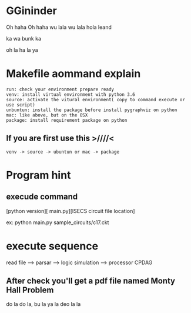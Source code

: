 # GGininder

Oh haha Oh haha
wu lala wu lala hola leand

ka wa bunk ka

oh la ha la ya

# Makefile aommand explain

	run: check your environment prepare ready
	venv: install virtual environment with python 3.6
	source: activate the vitural environment( copy to command execute or use script)
	unbuntun: install the package before install pygraphviz on python
	mac: like above, but on the OSX
	package: install requirement package on python

## If you are first use this >////<
	venv -> source -> ubuntun or mac -> package

# Program hint

## execude command
[python version][ main.py][ISECS circuit file location]

ex: python main.py sample_circuits/c17.ckt

# execute sequence

read file --> parsar --> logic simulation --> processor CPDAG




## After check you'll get a pdf file named Monty Hall Problem 

do la do la, bu la ya la deo la la
